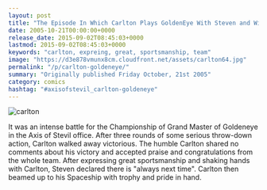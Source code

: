 ```yaml
---
layout: post
title: "The Episode In Which Carlton Plays GoldenEye With Steven and Wins"
date: 2005-10-21T00:00:00+0000
release_date: 2015-09-02T08:45:03+0000
lastmod: 2015-09-02T08:45:03+0000
keywords: "carlton, expreing, great, sportsmanship, team"
image: "https://d3e878vmunx8cm.cloudfront.net/assets/carlton64.jpg"
permalink: "/p/carlton-goldeneye/"
summary: "Originally published Friday October, 21st 2005"
category: comics
hashtag: "#axisofstevil_carlton-goldeneye"
---
```


![carlton](https://d3e878vmunx8cm.cloudfront.net/assets/carlton64.jpg)

It was an intense battle for the Championship of Grand Master of Goldeneye in the Axis of Stevil office. After three rounds of some serious throw-down action, Carlton walked away victorious. The humble Carlton shared no comments about his victory and accepted praise and congratulations from the whole team. After expressing great sportsmanship and shaking hands with Carlton, Steven declared there is "always next time". Carlton then beamed up to his Spaceship with trophy and pride in hand.
